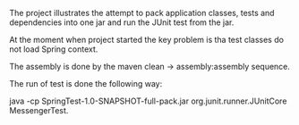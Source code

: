 The project illustrates the attempt to pack application classes, tests and dependencies into one jar and run the JUnit test from the jar.

At the moment when project started the key problem is tha test classes do not load Spring context.

The assembly is done by the maven clean -> assembly:assembly sequence.

The run of test is done the following way: 

java -cp SpringTest-1.0-SNAPSHOT-full-pack.jar org.junit.runner.JUnitCore MessengerTest.
